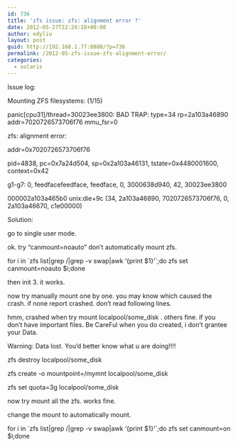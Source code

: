```yaml
---
id: 736
title: 'zfs issue: zfs: alignment error ?'
date: 2012-05-27T22:24:18+00:00
author: edyliu
layout: post
guid: http://192.168.1.77:8880/?p=736
permalink: /2012-05-zfs-issue-zfs-alignment-error/
categories:
  - solaris
---
```

Issue log:
  
Mounting ZFS filesystems: (1/15)
  
panic[cpu31]/thread=30023ee3800: BAD TRAP: type=34 rp=2a103a46890 addr=7020726573706f76 mmu_fsr=0

zfs: alignment error:
  
addr=0x7020726573706f76
  
pid=4838, pc=0x7a24d504, sp=0x2a103a46131, tstate=0x4480001600, context=0x42
  
g1-g7: 0, feedfacefeedface, feedface, 0, 3000638d940, 42, 30023ee3800

000002a103a465b0 unix:die+9c (34, 2a103a46890, 7020726573706f76, 0, 2a103a46670, c1e00000)

Solution:
  
go to single user mode.
  
ok. try &#8220;canmount=noauto&#8221; don&#8217;t automatically mount zfs.
  
<!--more-->


  
for i in \`zfs list|grep /|grep -v swap|awk &#8216;{print $1}&#8217;\`;do zfs set canmount=noauto $i;done
  
then init 3. it works.

now try manually mount one by one. you may know which caused the crash. if none report crashed. don&#8217;t read following lines.

hmm, crashed when try mount localpool/some_disk . others fine. if you don&#8217;t have important files. Be CareFul when you do created, i don&#8217;t grantee your Data.

Warning: Data lost. You&#8217;d better know what u are doing!!!!
  
zfs destroy localpool/some_disk
  
zfs create -o mountpoint=/mymnt localpool/some_disk
  
zfs set quota=3g localpool/some_disk

now try mount all the zfs. works fine.

change the mount to automatically mount.
  
for i in \`zfs list|grep /|grep -v swap|awk &#8216;{print $1}&#8217;\`;do zfs set canmount=on $i;done